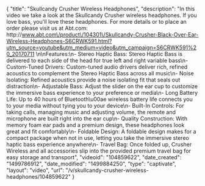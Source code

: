 {
    "title": "Skullcandy Crusher Wireless Headphones",
    "description": "In this video we take a look at the Skullcandy Crusher wireless headphones.  If you love bass, you'll love these headphones.  For more details or to place an order please visit us at Abt.com: http:\/\/www.abt.com\/product\/104301\/Skullcandy-Crusher-Black-Over-Ear-Wireless-Headphones-S6CRWK591.html?utm_source=youtube&utm_medium=video&utm_campaign=S6CRWK591%20_20170711 \n\nFeatures:\n- Stereo Haptic Bass: Stereo Haptic Bass is delivered to each side of the head for true left and right variable bass\n- Custom-Tuned Drivers: Custom-tuned audio drivers deliver rich, refined acoustics to complement the Stereo Haptic Bass across all music\n- Noise Isolating: Refined acoustics provide a noise isolating fit that seals out distraction\n- Adjustable Bass: Adjust the slider on the ear cup to customize the immersive bass experience to your preference or media\n- Long Battery Life: Up to 40 hours of Bluetooth\u00ae wireless battery life connects you to your media without tying you to your device\n- Built-In Controls: For taking calls, managing music and adjusting volume, the remote and microphone are built right into the ear cup\n- Quality Construction: With memory foam ear pads and a premium design, these headphones look great and fit comfortably\n- Foldable Design: A foldable design makes for a compact package when not in use, letting you take the immersive stereo haptic bass experience anywhere\n- Travel Bag: Once folded up, Crusher Wireless and all accessories slip into the provided premium travel bag for easy storage and transport",
    "videoid": "104859622",
    "date_created": "1499786912",
    "date_modified": "1499884250",
    "type": "captivate",
    "layout": "video",
    "url": "\/v\/skullcandy-crusher-wireless-headphones\/104859622"
}